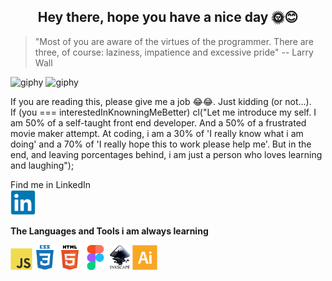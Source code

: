 <h2 align="center">Hey there, hope you have a nice day 🌞😊</h2>


> "Most of you are aware of the virtues of the programmer. There are three, of course: laziness, impatience and excessive pride" -- Larry Wall


![giphy](https://user-images.githubusercontent.com/96449212/174452534-4fca05af-70ff-4d55-8409-a3f066a4847c.gif)
![giphy](https://user-images.githubusercontent.com/96449212/174452579-df5718fc-fadb-4658-8f95-7a485562fbdc.gif)

If you are reading this, please give me a job 😂😂. Just kidding (or not...). <br>
If (you === interestedInKnowningMeBetter) cl("Let me introduce my self. I am 50% of a self-taught front end developer. And a 50% of a frustrated movie maker attempt. At coding, i am a 30% of 'I really know what i am doing' and a 70% of 'I really hope this to work please help me'. But in the end, and leaving porcentages behind, i am just a person who loves learning and laughing");     

<p align="left">Find me in LinkedIn <br><a href="https://www.linkedin.com/in/matias-pier-espinosa-426199151/" target="_blank"> <img src="https://github.com/devicons/devicon/blob/master/icons/linkedin/linkedin-original.svg" alt="linkedIn" width="40" height="40"/></a></p> 

**The Languages and Tools i am always learning**

<p align="left"> <a href="https://developer.mozilla.org/en-US/docs/Web/JavaScript" target="_blank"> <img src="https://raw.githubusercontent.com/devicons/devicon/master/icons/javascript/javascript-original.svg" alt="javascript" width="35" height="35"/></a><a href="https://developer.mozilla.org/es/docs/Web/CSS" target="_blank"><img src='https://github.com/devicons/devicon/blob/master/icons/css3/css3-plain-wordmark.svg' width="40" height="40"></a><a href="https://developer.mozilla.org/es/docs/Web/HTML" target="_blank"><img src='https://github.com/devicons/devicon/blob/master/icons/html5/html5-original-wordmark.svg' width="40" height="40"></a><a href="https://www.figma.com/design/" target="_blank"><img src='https://github.com/devicons/devicon/blob/master/icons/figma/figma-original.svg' width="40" height="40"></a><a href="https://inkscape.org/en/" target="_blank"><img src='https://github.com/devicons/devicon/blob/master/icons/inkscape/inkscape-original-wordmark.svg' width="40" height="40"></a><a href="https://www.adobe.com/ar/products/illustrator.html" target="_blank"><img src='https://github.com/devicons/devicon/blob/master/icons/illustrator/illustrator-plain.svg' width="40" height="40"></a></p>
